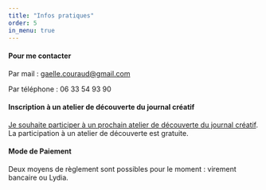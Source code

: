 ```yaml
---
title: "Infos pratiques"
order: 5
in_menu: true
---
```

#### Pour me contacter 
Par mail : [gaelle.couraud@gmail.com](mailto:gaelle.couraud@gmail.com) 

Par téléphone : 06 33 54 93 90


#### Inscription à un atelier de découverte du journal créatif
[Je souhaite participer à un prochain atelier de découverte du journal créatif](https://form.jotform.com/240452708060045). La participation à un atelier de découverte est gratuite. 

#### Mode de Paiement 
Deux moyens de règlement sont possibles pour le moment : virement bancaire ou Lydia. 